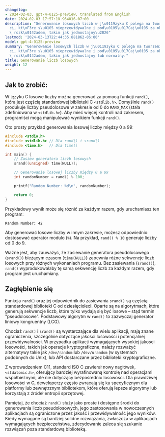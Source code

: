 ```yaml
---
changelog:
- 2024-02-03, gpt-4-0125-preview, translated from English
date: 2024-02-03 17:57:18.964016-07:00
description: "Generowanie losowych liczb w j\u0119zyku C polega na tworzeniu warto\u015B\
  ci, kt\xF3re s\u0105 nieprzewidywalne i pod\u0105\u017Caj\u0105 za okre\u015Blonym\
  \ rozk\u0142adem, takim jak jednostajny\u2026"
lastmod: '2024-03-13T22:44:35.881862-06:00'
model: gpt-4-0125-preview
summary: "Generowanie losowych liczb w j\u0119zyku C polega na tworzeniu warto\u015B\
  ci, kt\xF3re s\u0105 nieprzewidywalne i pod\u0105\u017Caj\u0105 za okre\u015Blonym\
  \ rozk\u0142adem, takim jak jednostajny lub normalny."
title: Generowanie liczb losowych
weight: 12
---
```


## Jak to zrobić:
W języku C losowe liczby można generować za pomocą funkcji `rand()`, która jest częścią standardowej biblioteki C `<stdlib.h>`. Domyślnie `rand()` produkuje liczby pseudolosowe w zakresie od 0 do `RAND_MAX` (stała zdefiniowana w `<stdlib.h>`). Aby mieć więcej kontroli nad zakresem, programiści mogą manipulować wynikiem funkcji `rand()`.

Oto prosty przykład generowania losowej liczby między 0 a 99:

```c
#include <stdio.h>
#include <stdlib.h> // Dla rand() i srand()
#include <time.h>   // Dla time()

int main() {
    // Zasiew generatora liczb losowych
    srand((unsigned) time(NULL));

    // Generowanie losowej liczby między 0 a 99
    int randomNumber = rand() % 100;

    printf("Random Number: %d\n", randomNumber);

    return 0;
}
```

Przykładowy wynik może się różnić za każdym razem, gdy uruchamiasz ten program:

```
Random Number: 42
```
Aby generować losowe liczby w innym zakresie, możesz odpowiednio dostosować operator modulo (`%`). Na przykład, `rand() % 10` generuje liczby od 0 do 9.

Ważne jest, aby zauważyć, że zasiewanie generatora pseudolosowego (`srand()`) bieżącym czasem (`time(NULL)`) zapewnia różne sekwencje liczb losowych przy różnych wykonaniach programu. Bez zasiewania (`srand()`), `rand()` wyprodukowałaby tę samą sekwencję liczb za każdym razem, gdy program jest uruchamiany.

## Zagłębienie się
Funkcja `rand()` oraz jej odpowiednik do zasiewania `srand()` są częścią standardowej biblioteki C od dziesięcioleci. Oparte są na algorytmach, które generują sekwencje liczb, które tylko wydają się być losowe – stąd termin "pseudolosowe". Podstawowy algorytm w `rand()` to zazwyczaj generator liniowy kongruentny (LCG).

Chociaż `rand()` i `srand()` są wystarczające dla wielu aplikacji, mają znane ograniczenia, szczególnie dotyczące jakości losowości i potencjalnej przewidywalności. W przypadku aplikacji wymagających wysokiej jakości losowości, takich jak operacje kryptograficzne, należy rozważyć alternatywy takie jak `/dev/random` lub `/dev/urandom` (w systemach podobnych do Unix), lub API dostarczane przez biblioteki kryptograficzne.

Z wprowadzeniem C11, standard ISO C zawierał nowy nagłówek, `<stdatomic.h>`, oferujący bardziej wyrafinowaną kontrolę nad operacjami współbieżnymi, ale nie dotyczący bezpośrednio losowości. Dla prawdziwej losowości w C, deweloperzy często zwracają się ku specyficznym dla platformy lub zewnętrznym bibliotekom, które oferują lepsze algorytmy lub korzystają z źródeł entropii sprzętowej.

Pamiętaj, że chociaż `rand()` służy jako proste i dostępne środki do generowania liczb pseudolosowych, jego zastosowania w nowoczesnych aplikacjach są ograniczone przez jakość i przewidywalność jego wyników. Kiedy wymagane są bardziej solidne rozwiązania, zwłaszcza w aplikacjach wymagających bezpieczeństwa, zdecydowanie zaleca się szukanie rozwiązań poza standardową biblioteką.
